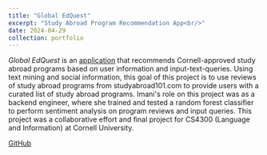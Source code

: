 ```yaml
---
title: "Global EdQuest"
excerpt: "Study Abroad Program Recommendation App<br/>"
date: 2024-04-29
collection: portfolio
---
```


*Global EdQuest* is an [application](http://4300showcase.infosci.cornell.edu:5168/) that recommends Cornell-approved study abroad programs based on user information and input-text-queries. Using text mining and social information, this goal of this project is to use reviews of study abroad programs from studyabroad101.com to provide users with a curated list of study abroad programs. Imani's role on this project was as a backend engineer, where she trained and tested a random forest classifier to perform sentiment analysis on program reviews and input queries. This project was a collaborative effort and final project for CS4300 (Language and Information) at Cornell University.

[GitHub](https://github.com/sd625/Global-EdQuest)
